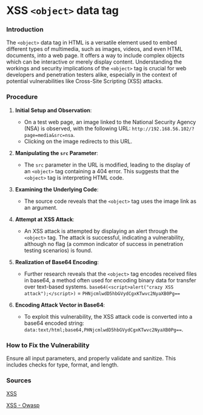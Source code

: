 # XSS `<object>` data tag

### Introduction

The `<object>` data tag in HTML is a versatile element used to embed different types of multimedia, such as images, videos, and even HTML documents, into a web page. It offers a way to include complex objects which can be interactive or merely display content. Understanding the workings and security implications of the `<object>` tag is crucial for web developers and penetration testers alike, especially in the context of potential vulnerabilities like Cross-Site Scripting (XSS) attacks.

### Procedure

1. **Initial Setup and Observation**: 
   - On a test web page, an image linked to the National Security Agency (NSA) is observed, with the following URL: `http://192.168.56.102/?page=media&src=nsa`.
   - Clicking on the image redirects to this URL.

2. **Manipulating the `src` Parameter**:
   - The `src` parameter in the URL is modified, leading to the display of an `<object>` tag containing a 404 error. This suggests that the `<object>` tag is interpreting HTML code.

3. **Examining the Underlying Code**:
   - The source code reveals that the `<object>` tag uses the image link as an argument.

4. **Attempt at XSS Attack**:
   - An XSS attack is attempted by displaying an alert through the `<object>` tag. The attack is successful, indicating a vulnerability, although no flag (a common indicator of success in penetration testing scenarios) is found.

5. **Realization of Base64 Encoding**:
   - Further research reveals that the `<object>` tag encodes received files in base64, a method often used for encoding binary data for transfer over text-based systems.
     `base64(<script>alert("crazy XSS attack");</script>)` = `PHNjcmlwdD5hbGVydCgxKTwvc2NyaXB0Pg==`

6. **Encoding Attack Vector in Base64**:
   - To exploit this vulnerability, the XSS attack code is converted into a base64 encoded string: `data:text/html;base64,PHNjcmlwdD5hbGVydCgxKTwvc2NyaXB0Pg==`.

### How to Fix the Vulnerability

Ensure all input parameters, and properly validate and sanitize. This includes checks for type, format, and length.

### Sources

[XSS](https://www.acunetix.com/websitesecurity/cross-site-scripting/)

[XSS - Owasp](https://cheatsheetseries.owasp.org/cheatsheets/Cross_Site_Scripting_Prevention_Cheat_Sheet.html)

